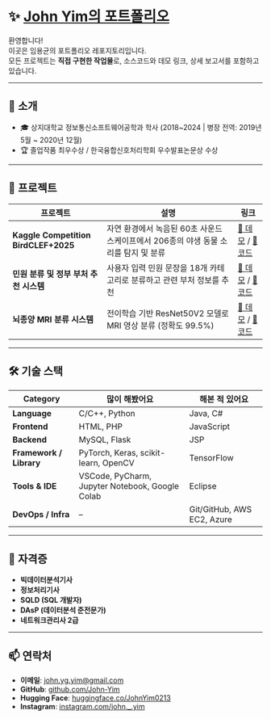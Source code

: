 # ✨ [John Yim의 포트폴리오](https://john-yim.github.io/portfolio/)

환영합니다!  
이곳은 임용균의 포트폴리오 레포지토리입니다.  
모든 프로젝트는 **직접 구현한 작업물**로, 소스코드와 데모 링크, 상세 보고서를 포함하고 있습니다.

---

## 🧠 소개

- 🎓 상지대학교 정보통신소프트웨어공학과 학사 (2018~2024 | 병장 전역: 2019년 5월 ~ 2020년 12월)
- 🏆 졸업작품 최우수상 / 한국융합신호처리학회 우수발표논문상 수상

---

## 🧩 프로젝트

| 프로젝트 | 설명 | 링크 |
|----------|------|------|
| **Kaggle Competition BirdCLEF+2025** | 자연 환경에서 녹음된 60초 사운드스케이프에서 206종의 야생 동물 소리를 탐지 및 분류 | [🔗 데모](https://huggingface.co/spaces/JohnYim0213/BirdCLEF) / [📂 코드](https://github.com/John-Yim/BirdCLEF-2025) |
| **민원 분류 및 정부 부처 추천 시스템** | 사용자 입력 민원 문장을 18개 카테고리로 분류하고 관련 부처 정보를 추천 | [🔗 데모](https://huggingface.co/spaces/JohnYim0213/project-note) / [📂 코드](https://github.com/John-Yim/complaint-classification) |
| **뇌종양 MRI 분류 시스템** | 전이학습 기반 ResNet50V2 모델로 MRI 영상 분류 (정확도 99.5%) | [🔗 데모](https://huggingface.co/spaces/JohnYim0213/project-note) / [📂 코드](https://github.com/John-Yim/brain-tumor-classification) |

---

## 🛠 기술 스택

| Category | 많이 해봤어요 | 해본 적 있어요 |
|----------|------------------|----------------|
| **Language** | C/C++, Python | Java, C# |
| **Frontend** | HTML, PHP | JavaScript |
| **Backend** | MySQL, Flask | JSP |
| **Framework / Library** | PyTorch, Keras, scikit-learn, OpenCV | TensorFlow |
| **Tools & IDE** | VSCode, PyCharm, Jupyter Notebook, Google Colab | Eclipse |
| **DevOps / Infra** | – | Git/GitHub, AWS EC2, Azure |

---

## 📎 자격증

- **빅데이터분석기사**  
- **정보처리기사**  
- **SQLD (SQL 개발자)**  
- **DAsP (데이터분석 준전문가)**  
- **네트워크관리사 2급**

---

## 📫 연락처

- **이메일**: john.yg.yim@gmail.com
- **GitHub**: [github.com/John-Yim](https://github.com/john-yim)
- **Hugging Face**: [huggingface.co/JohnYim0213](https://huggingface.co/johnyim0213)  
- **Instagram**: [instagram.com/john._.yim](https://www.instagram.com/john._.yim/)
